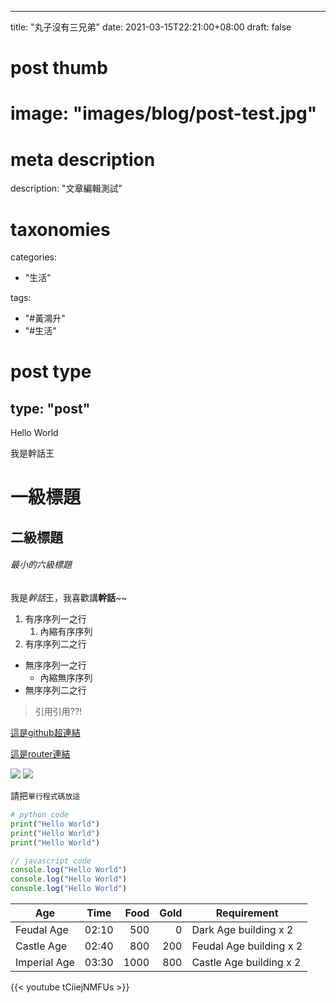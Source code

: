 ---
title: "丸子沒有三兄弟"
date: 2021-03-15T22:21:00+08:00
draft: false

# post thumb
# image: "images/blog/post-test.jpg"

# meta description
description: "文章編輯測試"

# taxonomies
categories: 
  - "生活"
  
tags:
  - "#黃鴻升"
  - "#生活"

# post type
type: "post"
-----------

Hello World

我是幹話王

# 一級標題

## 二級標題

###### 最小的六級標題

我是*幹話*王，我喜歡講**幹話**~~

1. 有序序列一之行
    1. 內縮有序序列 
1. 有序序列二之行

* 無序序列一之行
    * 內縮無序序列
* 無序序列二之行

> 引用引用??! 

[這是github超連結](https://github.com/huberthsieh)

[這是router連結](/blog/post-1)

![](https://i.pinimg.com/564x/e0/11/26/e011260267528e21f8210dbd672eb022.jpg)
![](/images/blog/1.jpg)

請把`單行程式碼放這`

```python
# python code
print("Hello World")
print("Hello World")
print("Hello World")
```

```javascript
// javascript code
console.log("Hello World")
console.log("Hello World")
console.log("Hello World")
```

Age           | Time  | Food | Gold | Requirement
--------------|:-----:|-----:| ----:|------------------------
Feudal Age    | 02:10 |  500 |    0 | Dark Age building x 2
Castle Age    | 02:40 |  800 |  200 | Feudal Age building x 2
Imperial Age  | 03:30 | 1000 |  800 | Castle Age building x 2    


{{< youtube tCiiejNMFUs >}}

